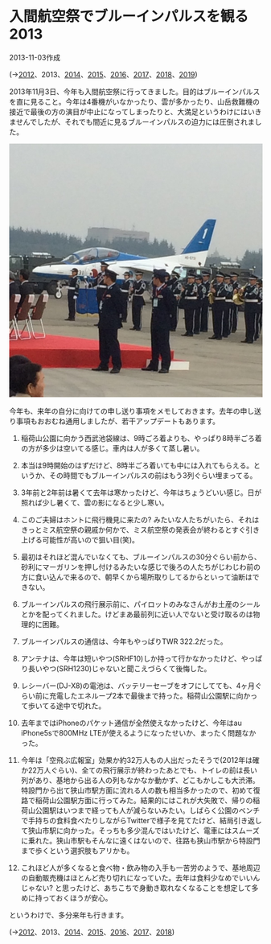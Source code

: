 # 入間航空祭でブルーインパルスを観る2013

2013-11-03作成

(→[2012](20121104.md)、2013、[2014](20141103.md)、[2015](20151108.md)、[2016](20161106.md)、[2017](20171105.md)、[2018](20181103.md)、[2019](20191104.md))

2013年11月3日、今年も入間航空祭に行ってきました。目的はブルーインパルスを直に見ること。今年は4番機がいなかったり、雲が多かったり、山岳救難機の接近で最後の方の演目が中止になってしまったりと、大満足というわけにはいきませんでしたが、それでも間近に見るブルーインパルスの迫力には圧倒されました。

![img](img/20131103-001.jpg)

今年も、来年の自分に向けての申し送り事項をメモしておきます。去年の申し送り事項もおおむね通用しましたが、若干アップデートもあります。

1. 稲荷山公園に向かう西武池袋線は、9時ごろ着よりも、やっぱり8時半ごろ着の方が多少は空いてる感じ。車内は人が多くて蒸し暑い。

1. 本当は9時開始のはずだけど、8時半ごろ着いても中には入れてもらえる。というか、その時間でもブルーインパルスの前はもう3列ぐらい埋まってる。

1. 3年前と2年前は暑くて去年は寒かったけど、今年はちょうどいい感じ。日が照れば少し暑くて、雲の影になると少し寒い。

1. このご夫婦はホントに飛行機見に来たの? みたいな人たちがいたら、それはきっとミス航空祭の親戚か何かで、ミス航空祭の発表会が終わるとすぐ引き上げる可能性が高いので狙い目(笑)。

1. 最初はそれほど混んでいなくても、ブルーインパルスの30分ぐらい前から、砂利にマーガリンを押し付けるみたいな感じで後ろの人たちがじわじわ前の方に食い込んで来るので、朝早くから場所取りしてるからといって油断はできない。

1. ブルーインパルスの飛行展示前に、パイロットのみなさんがお土産のシールとかを配ってくれました。けどまあ最前列に近い人でないと受け取るのは物理的に困難。

1. ブルーインパルスの通信は、今年もやっぱりTWR 322.2だった。

1. アンテナは、今年は短いやつ(SRHF10)しか持って行かなかったけど、やっぱり長いやつ(SRH1230)じゃないと聞こえづらくて後悔した。

1. レシーバー(DJ-X8)の電池は、バッテリーセーブをオフにしてても、4ヶ月ぐらい前に充電したエネループ2本で最後まで持った。稲荷山公園駅に向かって歩いてる途中で切れた。

1. 去年まではiPhoneのパケット通信が全然使えなかったけど、今年はau iPhone5sで800MHz LTEが使えるようになったせいか、まったく問題なかった。

1. 今年は「空飛ぶ広報室」効果か約32万人もの人出だったそうで(2012年は確か22万人ぐらい)、全ての飛行展示が終わったあとでも、トイレの前は長い列があり、基地から出る人の列もなかなか動かず、どこもかしこも大渋滞。特設門から出て狭山市駅方面に流れる人の数も相当多かったので、初めて復路で稲荷山公園駅方面に行ってみた。結果的にはこれが大失敗で、帰りの稲荷山公園駅はいつまで経っても人が減らないみたい。しばらく公園のベンチで手持ちの食料食べたりしながらTwitterで様子を見てたけど、結局引き返して狭山市駅に向かった。そっちも多少混んではいたけど、電車にはスムーズに乗れた。狭山市駅もそんなに遠くはないので、往路も狭山市駅から特設門まで歩くという選択肢もアリかも。

1. これほど人が多くなると食べ物・飲み物の入手も一苦労のようで、基地周辺の自動販売機はほとんど売り切れになっていた。去年は食料少なめでいいんじゃない? と思ったけど、あちこちで身動き取れなくなることを想定して多めに持っておくほうが安心。

というわけで、多分来年も行きます。

(→[2012](20121104.md)、2013、[2014](20141103.md)、[2015](20151108.md)、[2016](20161106.md)、[2017](20171105.md)、[2018](20181103.md))
